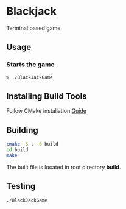# Blackjack

Terminal based game.

## Usage

### Starts the game

```bash
% ./BlackJackGame
```

## Installing Build Tools

Follow CMake installation [Guide](https://cmake.org/install/)

## Building

```bash
cmake -S . -B build
cd build
make
```

The built file is located in root directory **build**.

## Testing

```bash
./BlackJackGame
```

